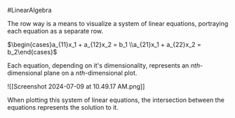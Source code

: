 #LinearAlgebra 

The row way is a means to visualize a system of linear equations, portraying each equation as a separate row.

$\begin{cases}a_{11}x_1 + a_{12}x_2 = b_1 \\a_{21}x_1 + a_{22}x_2 = b_2\end{cases}$

Each equation, depending on it's dimensionality, represents an $nth$-dimensional plane on a $nth$-dimensional plot.

![[Screenshot 2024-07-09 at 10.49.17 AM.png]]

When plotting this system of linear equations, the intersection between the equations represents the solution to it.